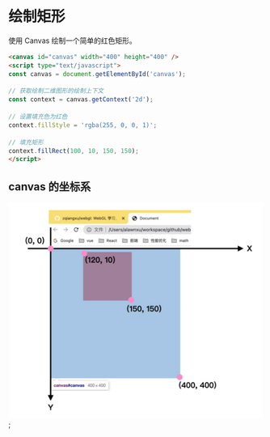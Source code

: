 # 绘制矩形

使用 Canvas 绘制一个简单的红色矩形。

```html
<canvas id="canvas" width="400" height="400" />
<script type="text/javascript">
const canvas = document.getElementById('canvas');

// 获取绘制二维图形的绘制上下文
const context = canvas.getContext('2d');

// 设置填充色为红色
context.fillStyle = 'rgba(255, 0, 0, 1)';

// 填充矩形
context.fillRect(100, 10, 150, 150);
</script> 
```

## canvas 的坐标系

![canvas 坐标系](../../assets/book/lesson1/coordinate.png?/w/100);